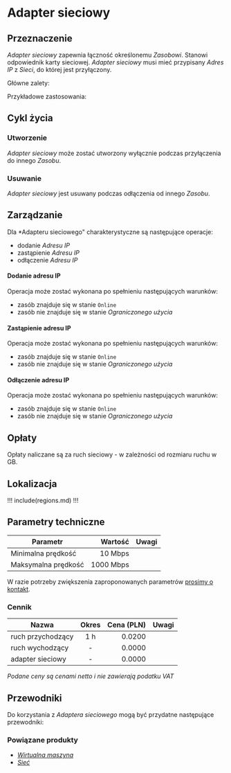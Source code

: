# Adapter sieciowy

## Przeznaczenie

*Adapter sieciowy* zapewnia łączność określonemu *Zasobowi*. Stanowi odpowiednik karty sieciowej. *Adapter sieciowy* musi mieć przypisany *Adres IP* z *Sieci*, do której jest przyłączony.

Główne zalety:

Przykładowe zastosowania:

## Cykl życia

### Utworzenie

*Adapter sieciowy* może zostać utworzony wyłącznie podczas przyłączenia do innego *Zasobu*.

### Usuwanie

*Adapter sieciowy* jest usuwany podczas odłączenia od innego *Zasobu*.

## Zarządzanie

Dla *Adapteru sieciowego" charakterystyczne są następujące operacje:

 * dodanie *Adresu IP*
 * zastąpienie *Adresu IP*
 * odłączenie *Adresu IP*

#### Dodanie adresu IP

Operacja może zostać wykonana po spełnieniu następujących warunków:

 * zasób znajduje się w stanie ```Online```
 * zasób nie znajduje się w stanie *Ograniczonego użycia*

#### Zastąpienie adresu IP

Operacja może zostać wykonana po spełnieniu następujących warunków:

 * zasób znajduje się w stanie ```Online```
 * zasób nie znajduje się w stanie *Ograniczonego użycia*

#### Odłączenie adresu IP

Operacja może zostać wykonana po spełnieniu następujących warunków:

 * zasób znajduje się w stanie ```Online```
 * zasób nie znajduje się w stanie *Ograniczonego użycia*

## Opłaty

Opłaty naliczane są za ruch sieciowy - w zależności od rozmiaru ruchu w GB.

## Lokalizacja

!!! include(regions.md) !!!

<!-- 
Transfer is not availabe due following reason:
- netadp is included in virtual-machine as composite resource
-->

## Parametry techniczne

Parametr            | Wartość   | Uwagi
------------------- | --------: | ---
Minimalna prędkość  |   10 Mbps |
Maksymalna prędkość | 1000 Mbps |

W razie potrzeby zwiększenia zaproponowanych parametrów [prosimy o kontakt](/about-us/contact.md).

### Cennik

Nazwa                       | Okres  | Cena (PLN) | Uwagi
--------------------------- | :----: | ---------: | :----:
ruch przychodzący           |  1 h   |     0.0200 | 
ruch wychodzący             |   -    |     0.0000 | 
adapter sieciowy            |   -    |     0.0000 | 

*Podane ceny są cenami netto i nie zawierają podatku VAT*

## Przewodniki

Do korzystania z *Adaptera sieciowego* mogą być przydatne następujące przewodniki:

<PageList path_re="guide/networking/network-adapter/"/>

### Powiązane produkty

 * *[Wirtualna maszyna](/resource/compute/virtual-machine.md)*
 * *[Sieć](/resource/networking/network.md)*
